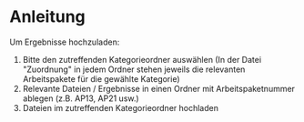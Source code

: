 # Anleitung

Um Ergebnisse hochzuladen:

1. Bitte den zutreffenden Kategorieordner auswählen (In der Datei "Zuordnung" in jedem Ordner stehen jeweils die relevanten Arbeitspakete für die gewählte Kategorie)
2. Relevante Dateien / Ergebnisse in einen Ordner mit Arbeitspaketnummer ablegen (z.B. AP13, AP21 usw.)
3. Dateien im zutreffenden Kategorieordner hochladen
